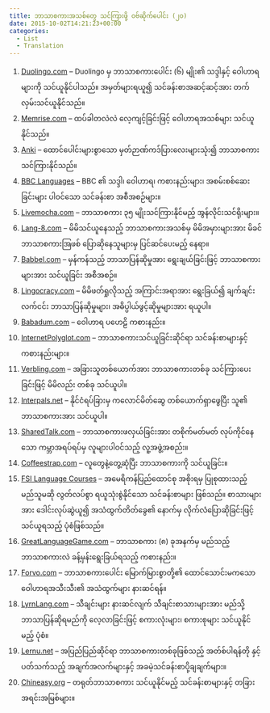 ```yaml
---
title: ဘာသာစကားအသစ်တွေ သင်ကြားဖို့ ဝဗ်ဆိုက်ပေါင်း (၂၀)
date: 2015-10-02T14:21:23+00:00
categories:
  - List
  - Translation
---
```

  1. [Duolingo.com](http://duolingo.com/) – Duolingo မှ ဘာသာစကားပေါင်း (၆) မျိုး၏ သဒ္ဒါနှင့် ဝေါဟာရများကို သင်ယူနိုင်ပါသည်။ အမှတ်များရယူ၍ သင်ခန်းစာအဆင့်ဆင့်အား တက်လှမ်းသင်ယူနိုင်သည်။
  2. [Memrise.com](http://memrise.com/) &#8211; ထပ်ခါတလဲလဲ လေ့ကျင့်ခြင်းဖြင့် ဝေါဟာရအသစ်များ သင်ယူနိုင်သည်။
  3. [Anki](http://ankisrs.net/) &#8211; ထောင်ပေါင်းများစွာသော မှတ်ဉာဏ်ကဒ်ပြားလေးများသုံး၍ ဘာသာစကားသင်ကြားနိုင်သည်။
  4. [BBC Languages](http://www.bbc.co.uk/languages/) &#8211; BBC ၏ သဒ္ဒါ၊ ဝေါဟာရ၊ ကစားနည်းများ၊ အစမ်းစစ်ဆေးခြင်းများ ပါဝင်သော သင်ခန်းစာ အစီအစဉ်များ။
  5. [Livemocha.com](http://livemocha.com/) – ဘာသာစကား ၃၅ မျိုးသင်ကြားနိုင်မည့် အွန်လိုင်းသင်ရိုးများ။
  6. [Lang-8.com](http://lang-8.com/) &#8211; မိမိသင်ယူနေသည့် ဘာသာစကားအသစ်မှ မိမိအမှားများအား မိခင်ဘာသာစကားအြဖစ် ပြောဆိုနေသူများမှ ပြင်ဆင်ပေးမည့် နေရာ။
  7. [Babbel.com](http://www.babbel.com/) – မှန်ကန်သည့် ဘာသာပြန်ဆိုမှုအား ရွေးချယ်ခြင်းဖြင့် ဘာသာစကားများအား သင်ယူခြင်း အစီအစဉ်။
  8. [Lingocracy.com](http://www.lingocracy.com/) – မိမိဖတ်ရှုလိုသည့် အကြာင်းအရာအား ရွေးခြယ်၍ ချက်ချင်းလက်ငင်း ဘာသာပြန်ဆိုမှုများ၊ အဓိပ္ပါယ်ဖွင့်ဆိုမှုများအား ရယူပါ။
  9. [Babadum.com](http://babadum.com/) – ဝေါဟာရ ပဟေဠိ ကစားနည်း။
 10. [InternetPolyglot.com](http://www.internetpolyglot.com/) – ဘာသာစကားသင်ယူခြင်းဆိုင်ရာ သင်ခန်းစာများနှင့် ကစားနည်းများ။
 11. [Verbling.com](http://verbling.com/) – အခြားသူတစ်ယောက်အား ဘာသာစကားတစ်ခု သင်ကြားပေးခြင်းဖြင့် မိမိလည်း တစ်ခု သင်ယူပါ။
 12. [Interpals.net](http://www.interpals.net/) – နိုင်ငံရပ်ခြားမှ ကလောင်မိတ်ဆွေ တစ်ယောက်ရှာဖွေပြီး သူ၏ ဘာသာစကားအား သင်ယူပါ။
 13. [SharedTalk.com](http://www.sharedtalk.com/) – ဘာသာစကားဖလှယ်ခြင်းအား တစိုက်မတ်မတ် လုပ်ကိုင်နေသော ကမ္ဘာအရပ်ရပ်မှ လူများပါဝင်သည့် လူ့အဖွဲ့အစည်း။
 14. [Coffeestrap.com](http://boards.coffeestrap.com/) – လူတွေနဲ့တွေ့ဆုံပြီး ဘာသာစကားကို သင်ယူခြင်း။
 15. [FSI Language Courses](http://fsi-language-courses.org/Content.php) – အမေရိကန်ပြည်ထောင်စု အစိုးရမှ ပြုစုထားသည့် မည်သူမဆို လွတ်လပ်စွာ ရယူသုံးစွဲနိုင်သော သင်ခန်းစာများ ဖြစ်သည်။ စာသားများအား ဒေါင်းလုပ်ဆွဲယူ၍ အသံထွက်တိတ်ခွေ၏ နောက်မှ လိုက်လံပြောဆိုခြင်းဖြင့် သင်ယူရသည့် ပုံစံဖြစ်သည်။
 16. [GreatLanguageGame.com](http://greatlanguagegame.com/) – ဘာသာစကား (၈) ခုအနက်မှ မည်သည့်ဘာသာစကားလဲ ခန့်မှန်းရွေးခြယ်ရသည့် ကစားနည်း။
 17. [Forvo.com](http://www.forvo.com/) – ဘာသာစကားပေါင်း မြောက်မြားစွာတို့၏ ထောင်သောင်းမကသော ဝေါဟာရအသီးသီး၏ အသံထွက်များ နားဆင်ရန်။
 18. [LyrnLang.com](http://www.lyrnlang.com/) – သီချင်းများ နားဆင်လျက် သီချင်းစာသားများအား မည်သို့ ဘာသာပြန်ဆိုရမည်ကို လေ့လာခြင်းဖြင့် စကားလုံးများ၊ စကားစုများ သင်ယူနိုင်မည့် ပုံစံ။
 19. [Lernu.net](http://en.lernu.net/) – အပြည်ပြည်ဆိုင်ရာ ဘာသာစကားတစ်ခုဖြစ်သည့် အတ်စ်ပါရန်တို နှင့်ပတ်သက်သည့် အချက်အလက်များနှင့် အခမဲ့သင်ခန်းစာပို့ချချက်များ။
 20. [Chineasy.org](http://www.chineasy.org/) – တရုတ်ဘာသာစကား သင်ယူနိုင်မည့် သင်ခန်းစာများနှင့် တခြားအရင်းအမြစ်များ။